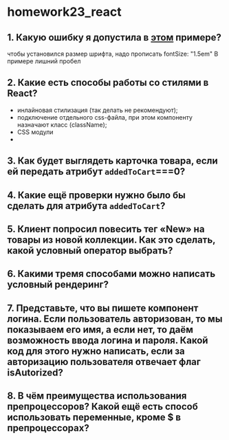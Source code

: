 # homework23_react
## 1. Какую ошибку я допустила в [этом](https://www.notion.so/23-CSS-React-d4b0b61bb697459aacb1681ba2764440) примере?
чтобы установился размер шрифта, надо прописать fontSize: "1.5em"
В примере лишний пробел

## 2. Какие есть способы работы со стилями в React?

- инлайновая стилизация (так делать не рекомендуют);
- подключение отдельного css-файла, при этом компоненту назначают класс (className);
- CSS модули
- 


## 3. Как будет выглядеть карточка товара, если ей передать атрибут `addedToCart`===0?


## 4. Какие ещё проверки нужно было бы сделать для атрибута `addedToCart`?


## 5. Клиент попросил повесить тег «New» на товары из новой коллекции. Как это сделать, какой условный оператор выбрать?


## 6. Какими тремя способами можно написать условный рендеринг? 


## 7. Представьте, что вы пишете компонент логина. Если пользователь авторизован, то мы показываем его имя, а если нет, то даём возможность ввода логина и пароля. Какой код для этого нужно написать, если за авторизацию пользователя отвечает флаг isAutorized?


## 8. В чём преимущества использования препроцессоров? Какой ещё есть способ использовать переменные, кроме $ в препроцессорах?